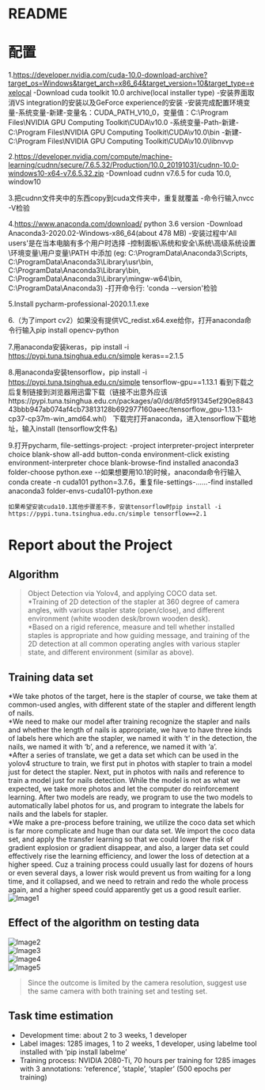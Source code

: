 README
====
# 配置
1.https://developer.nvidia.com/cuda-10.0-download-archive?target_os=Windows&target_arch=x86_64&target_version=10&target_type=exelocal
-Download cuda toolkit 10.0 archive(local installer type)
-安装界面取消VS integration的安装以及GeForce experience的安装
-安装完成配置环境变量-系统变量-新建-变量名：CUDA_PATH_V10_0，变量值：C:\Program Files\NVIDIA GPU Computing Toolkit\CUDA\v10.0
-系统变量-Path-新建-C:\Program Files\NVIDIA GPU Computing Toolkit\CUDA\v10.0\bin
	       -新建-C:\Program Files\NVIDIA GPU Computing Toolkit\CUDA\v10.0\libnvvp

2.https://developer.nvidia.com/compute/machine-learning/cudnn/secure/7.6.5.32/Production/10.0_20191031/cudnn-10.0-windows10-x64-v7.6.5.32.zip
-Download cudnn v7.6.5 for cuda 10.0, window10

3.把cudnn文件夹中的东西copy到cuda文件夹中，重复就覆盖
-命令行输入nvcc -V检验

4.https://www.anaconda.com/download/ python 3.6 version
-Download Anaconda3-2020.02-Windows-x86_64(about 478 MB)
-安装过程中'All users'是在当本电脑有多个用户时选择
-控制面板\系统和安全\系统\高级系统设置\环境变量\用户变量\PATH 中添加 (eg: C:\ProgramData\Anaconda3\Scripts, C:\ProgramData\Anaconda3\Library\usr\bin, C:\ProgramData\Anaconda3\Library\bin, C:\ProgramData\Anaconda3\Library\mingw-w64\bin, C:\ProgramData\Anaconda3\)
-打开命令行: 'conda --version'检验

5.Install pycharm-professional-2020.1.1.exe

6.（为了import cv2）如果没有提供VC_redist.x64.exe给你，打开anaconda命令行输入pip install opencv-python

7.用anaconda安装keras，pip install -i https://pypi.tuna.tsinghua.edu.cn/simple keras==2.1.5

8.用anaconda安装tensorflow，pip install -i https://pypi.tuna.tsinghua.edu.cn/simple tensorflow-gpu==1.13.1 看到下载之后复制链接到浏览器用迅雷下载（链接不出意外应该https://pypi.tuna.tsinghua.edu.cn/packages/a0/dd/8fd5f91345ef290e884343bbb947ab074af4cb73813128b692977160aeec/tensorflow_gpu-1.13.1-cp37-cp37m-win_amd64.whl）
下载完打开anaconda，进入tensorflow下载地址，输入install (tensorflow文件名)

9.打开pycharm, file-settings-project: -project interpreter-project interpreter choice blank-show all-add button-conda environment-click existing environment-interpreter choce blank-browse-find installed anaconda3 folder-choose python.exe
--如果想要用10.1的时候，anaconda命令行输入conda create -n cuda101 python=3.7.6，重复file-settings-......-find installed anaconda3 folder-envs-cuda101-python.exe


`如果希望安装cuda10.1其他步骤差不多，安装tensorflow时pip install -i https://pypi.tuna.tsinghua.edu.cn/simple tensorflow==2.1`

# Report about the Project
## Algorithm
>Object Detection via Yolov4, and applying COCO data set.<br>
*Training of 2D detection of the stapler at 360 degree of camera angles, with various stapler state (open/close), and different environment (white wooden desk/brown wooden desk).<br>
*Based on a rigid reference, measure and tell whether installed staples is appropriate and how guiding message, and training of the 2D detection at all common operating angles with various stapler state, and different environment (similar as above).<br>
## Training data set
*We take photos of the target, here is the stapler of course, we take them at common-used angles, with different state of the stapler and different length of nails. <br>
*We need to make our model after training recognize the stapler and nails and whether the length of nails is appropriate, we have to have three kinds of labels here which are the stapler, we named it with ‘t’ in the detection, the nails, we named it with ‘b’, and a reference, we named it with ‘a’.<br>
*After a series of translate, we get a data set which can be used in the yolov4 structure to train, we first put in photos with stapler to train a model just for detect the stapler. Next, put in photos with nails and reference to train a model just for nails detection. While the model is not as what we expected, we take more photos and let the computer do reinforcement learning. After two models are ready, we program to use the two models to automatically label photos for us, and program to integrate the labels for nails and the labels for stapler.<br>
*We make a pre-process before training, we utilize the coco data set which is far more complicate and huge than our data set. We import the coco data set, and apply the transfer learning so that we could lower the risk of gradient explosion or gradient disappear, and also, a larger data set could effectively rise the learning efficiency, and lower the loss of detection at a higher speed. Cuz a training process could usually last for dozens of hours or even several days, a lower risk would prevent us from waiting for a long time, and it collapsed, and we need to retrain and redo the whole process again, and a higher speed could apparently get us a good result earlier.<br>
![Image1](https://github.com/lujiannan/Artificial-Intelligence/blob/master/images/%E5%9B%BE%E7%89%871.png)<br>
## Effect of the algorithm on testing data
![Image2](https://github.com/lujiannan/Artificial-Intelligence/blob/master/images/%E5%9B%BE%E7%89%872.png)<br>
![Image3](https://github.com/lujiannan/Artificial-Intelligence/blob/master/images/%E5%9B%BE%E7%89%873.png)<br>
![Image4](https://github.com/lujiannan/Artificial-Intelligence/blob/master/images/%E5%9B%BE%E7%89%874.png)<br>
![Image5](https://github.com/lujiannan/Artificial-Intelligence/blob/master/images/%E5%9B%BE%E7%89%875.png)<br>
>Since the outcome is limited by the camera resolution, suggest use the same camera with both training set and testing set.<br>
## Task time estimation
* Development time: about 2 to 3 weeks, 1 developer <br>
* Label images: 1285 images, 1 to 2 weeks, 1 developer, using labelme tool installed with ‘pip install labelme’ <br>
* Training process: NVIDIA 2080-Ti, 70 hours per training for 1285 images with 3 annotations: ‘reference’, ‘staple’, ‘stapler’ (500 epochs per training) <br>
